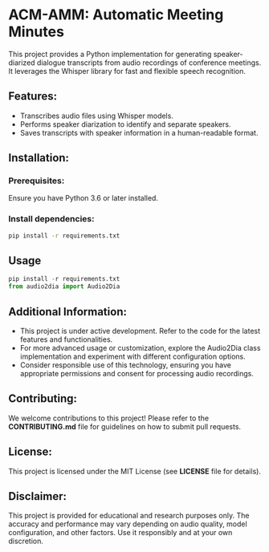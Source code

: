 # ACM-AMM: Automatic Meeting Minutes

This project provides a Python implementation for generating speaker-diarized dialogue transcripts from audio recordings of conference meetings. It leverages the Whisper library for fast and flexible speech recognition.

## Features:

- Transcribes audio files using Whisper models.
- Performs speaker diarization to identify and separate speakers.
- Saves transcripts with speaker information in a human-readable format.

## Installation:

### Prerequisites:
Ensure you have Python 3.6 or later installed.

### Install dependencies:
```bash
pip install -r requirements.txt
```
## Usage
```python
pip install -r requirements.txt
from audio2dia import Audio2Dia
```

## Additional Information:
- This project is under active development. Refer to the code for the latest features and functionalities.
- For more advanced usage or customization, explore the Audio2Dia class implementation and experiment with different configuration options.
- Consider responsible use of this technology, ensuring you have appropriate permissions and consent for processing audio recordings.

## Contributing:
We welcome contributions to this project! Please refer to the **CONTRIBUTING.md** file for guidelines on how to submit pull requests.

## License:
This project is licensed under the MIT License (see **LICENSE** file for details).

## Disclaimer:
This project is provided for educational and research purposes only. The accuracy and performance may vary depending on audio quality, model configuration, and other factors. Use it responsibly and at your own discretion.

